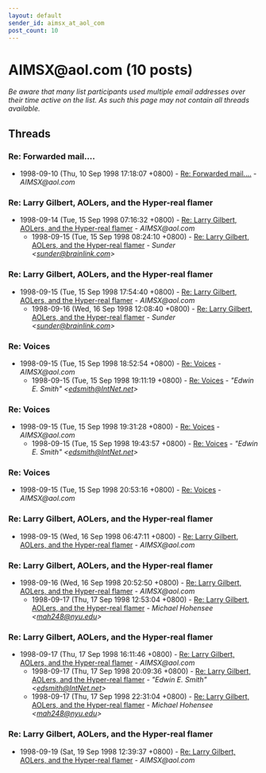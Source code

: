 ```yaml
---
layout: default
sender_id: aimsx_at_aol_com
post_count: 10
---
```


# AIMSX<span>@</span>aol.com (10 posts)

_Be aware that many list participants used multiple email addresses over their time active on the list. As such this page may not contain all threads available._

## Threads

### Re: Forwarded mail....
+ 1998-09-10 (Thu, 10 Sep 1998 17:18:07 +0800) - [Re: Forwarded mail....](/archive/1998/09/f5f506ee381866eff3bb8c533d19816758c1c5920177e6ab353308ed6eb9ead4) - _AIMSX@aol.com_

### Re: Larry Gilbert, AOLers, and the Hyper-real flamer
+ 1998-09-14 (Tue, 15 Sep 1998 07:16:32 +0800) - [Re: Larry Gilbert, AOLers, and the Hyper-real flamer](/archive/1998/09/80255f2d5309a60ad0fffda36c64b2de00dc16bdf40aa94e5ac1ddff66c75108) - _AIMSX@aol.com_
  + 1998-09-15 (Tue, 15 Sep 1998 08:24:10 +0800) - [Re: Larry Gilbert, AOLers, and the Hyper-real flamer](/archive/1998/09/55c4e07001f1235ea5aa6f5e95a8e5a5fbe0061fd8b97deed4a497fc3b1603ab) - _Sunder \<sunder@brainlink.com\>_

### Re: Larry Gilbert, AOLers, and the Hyper-real flamer
+ 1998-09-15 (Tue, 15 Sep 1998 17:54:40 +0800) - [Re: Larry Gilbert, AOLers, and the Hyper-real flamer](/archive/1998/09/6e993f0ee5709a44897b785be696c8556ef73bdc5400efaa16759b9a5716f675) - _AIMSX@aol.com_
  + 1998-09-16 (Wed, 16 Sep 1998 12:08:40 +0800) - [Re: Larry Gilbert, AOLers, and the Hyper-real flamer](/archive/1998/09/dc9c08aaed88b6aefadddf2a20cb2d567873e312ee93551df47f99e9c8335d2d) - _Sunder \<sunder@brainlink.com\>_

### Re: Voices
+ 1998-09-15 (Tue, 15 Sep 1998 18:52:54 +0800) - [Re: Voices](/archive/1998/09/4b8d256cc85c7b353dffa0d23af2c71d5b1310acd01b526277de695d77b13d00) - _AIMSX@aol.com_
  + 1998-09-15 (Tue, 15 Sep 1998 19:11:19 +0800) - [Re: Voices](/archive/1998/09/341a398734aca4d89b3923fa67afdf729926c2a7960e7834f6dda33c8c76c870) - _"Edwin E. Smith" \<edsmith@IntNet.net\>_

### Re: Voices
+ 1998-09-15 (Tue, 15 Sep 1998 19:31:28 +0800) - [Re: Voices](/archive/1998/09/60176f4e40a8eb25318f0395eac714d76633ac09b21e01327dfa9bd3b2993e04) - _AIMSX@aol.com_
  + 1998-09-15 (Tue, 15 Sep 1998 19:43:57 +0800) - [Re: Voices](/archive/1998/09/911e5ed343be75c37af611b55accadb4d095dafc6ce7a6625d8de3ae5bc08106) - _"Edwin E. Smith" \<edsmith@IntNet.net\>_

### Re: Voices
+ 1998-09-15 (Tue, 15 Sep 1998 20:53:16 +0800) - [Re: Voices](/archive/1998/09/21741e0031d0b244cea35838fdf81c34c68e0e5f12fab093369fd662cca2f2e0) - _AIMSX@aol.com_

### Re: Larry Gilbert, AOLers, and the Hyper-real flamer
+ 1998-09-15 (Wed, 16 Sep 1998 06:47:11 +0800) - [Re: Larry Gilbert, AOLers, and the Hyper-real flamer](/archive/1998/09/f1ba125b9a4bbd5798b1257d602e8be565c5316603e0a88b94951cf2b1bdbd59) - _AIMSX@aol.com_

### Re: Larry Gilbert, AOLers, and the Hyper-real flamer
+ 1998-09-16 (Wed, 16 Sep 1998 20:52:50 +0800) - [Re: Larry Gilbert, AOLers, and the Hyper-real flamer](/archive/1998/09/7ed8404aa4ed15dd3f534c2154f87eb6548106a102d216b3642b2a2c71bbd7e4) - _AIMSX@aol.com_
  + 1998-09-17 (Thu, 17 Sep 1998 12:53:04 +0800) - [Re: Larry Gilbert, AOLers, and the Hyper-real flamer](/archive/1998/09/72178e557d4455cb737aa547030c01d31f788d033aff03bf16037d4ca39c8757) - _Michael Hohensee \<mah248@nyu.edu\>_

### Re: Larry Gilbert, AOLers, and the Hyper-real flamer
+ 1998-09-17 (Thu, 17 Sep 1998 16:11:46 +0800) - [Re: Larry Gilbert, AOLers, and the Hyper-real flamer](/archive/1998/09/001599884db1b0c8e1c48ae273e5e28c26279cdea4478e61f9ac5273cd92d71d) - _AIMSX@aol.com_
  + 1998-09-17 (Thu, 17 Sep 1998 20:09:36 +0800) - [Re: Larry Gilbert, AOLers, and the Hyper-real flamer](/archive/1998/09/bfdc1f6db3e9f8d53323a8f85152771d918f48905795835e4875c906b8983672) - _"Edwin E. Smith" \<edsmith@IntNet.net\>_
  + 1998-09-17 (Thu, 17 Sep 1998 22:31:04 +0800) - [Re: Larry Gilbert, AOLers, and the Hyper-real flamer](/archive/1998/09/4920d5b83fb41a8428642d4b115d570b41fe8751a87a3f5146c8819c6239fb77) - _Michael Hohensee \<mah248@nyu.edu\>_

### Re: Larry Gilbert, AOLers, and the Hyper-real flamer
+ 1998-09-19 (Sat, 19 Sep 1998 12:39:37 +0800) - [Re: Larry Gilbert, AOLers, and the Hyper-real flamer](/archive/1998/09/e934d5a86eef41da054bf17278861a0a845444da9f3d353bcfa54d81fe297b3b) - _AIMSX@aol.com_

